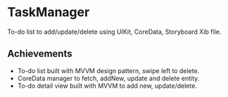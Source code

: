 # TaskManager
To-do list to add/update/delete using UIKit, CoreData, Storyboard Xib file.


## Achievements
- To-do list built with MVVM design pattern, swipe left to delete.
- CoreData manager to fetch, addNew, update and delete entity.
- To-do detail view built with MVVM to add new, update/delete.
